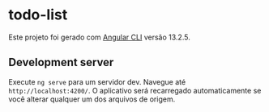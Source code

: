 # todo-list

Este projeto foi gerado com [Angular CLI](https://github.com/angular/angular-cli) versão 13.2.5.

## Development server

Execute `ng serve` para um servidor dev. Navegue até `http://localhost:4200/`. O aplicativo será recarregado automaticamente se você alterar qualquer um dos arquivos de origem.
